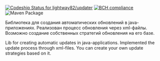 [ ![Codeship Status for lightway82/updater](https://app.codeship.com/projects/3e7c6590-2b47-0135-7e95-4afd89638027/status?branch=master)](https://app.codeship.com/projects/224038)
[![BCH compliance](https://bettercodehub.com/edge/badge/lightway82/updater?branch=master)](https://bettercodehub.com/)
![Maven Package](https://github.com/lightway82/updater/workflows/Maven%20Package/badge.svg)

Библиотека для создания автоматических обновлений в java-приложениях. 
Реализован процесс обновления через xml-файлы. Возможно создание собственных стратегий обновления на его базе.


Lib for creating automatic updates in java-applications.
Implemented the update process through xml-files. You can create your own update strategies based on it.
